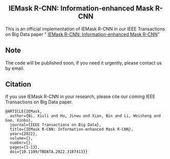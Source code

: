 <h2 align="center">IEMask R-CNN: Information-enhanced Mask R-CNN</h2>

This is an official implementation of IEMask R-CNN in our IEEE Transactions on Big Data paper "
<a href="https://ieeexplore.ieee.org/document/9811396">
IEMask R-CNN: Information-enhanced Mask R-CNN</a>"

## Note
The code will be published soon, if you need it urgently, please contact us by email.

## Citation
If you use IEMask R-CNN in your research, please cite our coming IEEE Transactions on Big Data paper.
```text
@ARTICLE{IEMask,
  author={Bi, Xiuli and Hu, Jinwu and Xiao, Bin and Li, Weisheng and Gao, Xinbo},
  journal={IEEE Transactions on Big Data}, 
  title={IEMask R-CNN: Information-enhanced Mask R-CNN}, 
  year={2022},
  volume={},
  number={},
  pages={1-13},
  doi={10.1109/TBDATA.2022.3187413}}
```
